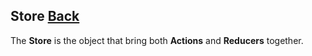 ## Store [Back](./../react_redux.md)

The **Store** is the object that bring both **Actions** and **Reducers** together.
